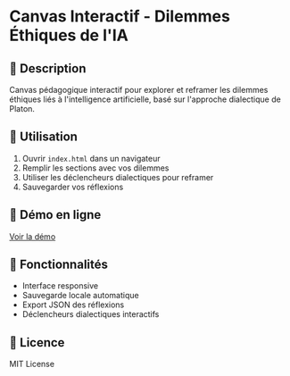 # Canvas Interactif - Dilemmes Éthiques de l'IA

## 🎯 Description
Canvas pédagogique interactif pour explorer et reframer les dilemmes éthiques liés à l'intelligence artificielle, basé sur l'approche dialectique de Platon.

## 🚀 Utilisation
1. Ouvrir `index.html` dans un navigateur
2. Remplir les sections avec vos dilemmes
3. Utiliser les déclencheurs dialectiques pour reframer
4. Sauvegarder vos réflexions

## 📱 Démo en ligne
[Voir la démo](https://otakuch.github.io/canvas-dilemmes-ia/)

## 🎨 Fonctionnalités
- Interface responsive
- Sauvegarde locale automatique
- Export JSON des réflexions
- Déclencheurs dialectiques interactifs

## 📝 Licence
MIT License
